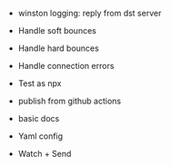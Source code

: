 - winston logging: reply from dst server
- Handle soft bounces
- Handle hard bounces
- Handle connection errors

- Test as npx
- publish from github actions
- basic docs

- Yaml config
- Watch + Send
